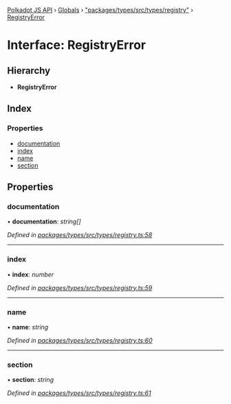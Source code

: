 [Polkadot JS API](../README.md) › [Globals](../globals.md) › ["packages/types/src/types/registry"](../modules/_packages_types_src_types_registry_.md) › [RegistryError](_packages_types_src_types_registry_.registryerror.md)

# Interface: RegistryError

## Hierarchy

* **RegistryError**

## Index

### Properties

* [documentation](_packages_types_src_types_registry_.registryerror.md#documentation)
* [index](_packages_types_src_types_registry_.registryerror.md#index)
* [name](_packages_types_src_types_registry_.registryerror.md#name)
* [section](_packages_types_src_types_registry_.registryerror.md#section)

## Properties

###  documentation

• **documentation**: *string[]*

*Defined in [packages/types/src/types/registry.ts:58](https://github.com/polkadot-js/api/blob/9f195e940/packages/types/src/types/registry.ts#L58)*

___

###  index

• **index**: *number*

*Defined in [packages/types/src/types/registry.ts:59](https://github.com/polkadot-js/api/blob/9f195e940/packages/types/src/types/registry.ts#L59)*

___

###  name

• **name**: *string*

*Defined in [packages/types/src/types/registry.ts:60](https://github.com/polkadot-js/api/blob/9f195e940/packages/types/src/types/registry.ts#L60)*

___

###  section

• **section**: *string*

*Defined in [packages/types/src/types/registry.ts:61](https://github.com/polkadot-js/api/blob/9f195e940/packages/types/src/types/registry.ts#L61)*

